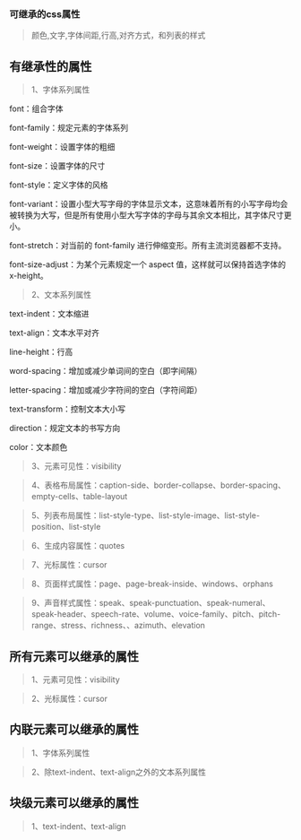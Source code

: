 ### 可继承的css属性

>颜色,文字,字体间距,行高,对齐方式，和列表的样式

## 有继承性的属性

>1、字体系列属性

font：组合字体

font-family：规定元素的字体系列

font-weight：设置字体的粗细

font-size：设置字体的尺寸

font-style：定义字体的风格

font-variant：设置小型大写字母的字体显示文本，这意味着所有的小写字母均会被转换为大写，但是所有使用小型大写字体的字母与其余文本相比，其字体尺寸更小。

font-stretch：对当前的 font-family 进行伸缩变形。所有主流浏览器都不支持。

font-size-adjust：为某个元素规定一个 aspect 值，这样就可以保持首选字体的 x-height。

>2、文本系列属性

text-indent：文本缩进

text-align：文本水平对齐

line-height：行高

word-spacing：增加或减少单词间的空白（即字间隔）

letter-spacing：增加或减少字符间的空白（字符间距）

text-transform：控制文本大小写

direction：规定文本的书写方向

color：文本颜色

>3、元素可见性：visibility

>4、表格布局属性：caption-side、border-collapse、border-spacing、empty-cells、table-layout

>5、列表布局属性：list-style-type、list-style-image、list-style-position、list-style

>6、生成内容属性：quotes

>7、光标属性：cursor

>8、页面样式属性：page、page-break-inside、windows、orphans

>9、声音样式属性：speak、speak-punctuation、speak-numeral、speak-header、speech-rate、volume、voice-family、pitch、pitch-range、stress、richness、、azimuth、elevation

 

## 所有元素可以继承的属性

>1、元素可见性：visibility

>2、光标属性：cursor

 

## 内联元素可以继承的属性

>1、字体系列属性

>2、除text-indent、text-align之外的文本系列属性

 

## 块级元素可以继承的属性

>1、text-indent、text-align